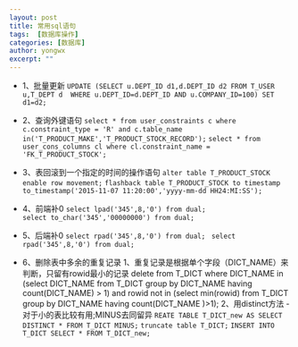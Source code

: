 ```yaml
---
layout: post
title: 常用sql语句
tags:  [数据库操作]
categories: [数据库]
author: yongwx
excerpt: ""
---
```

- 1、批量更新
	`UPDATE (SELECT u.DEPT_ID d1,d.DEPT_ID d2 FROM T_USER u,T_DEPT d  WHERE u.DEPT_ID=d.DEPT_ID AND u.COMPANY_ID=100) SET d1=d2;`

- 2、查询外键语句
	`select * from user_constraints c where c.constraint_type = 'R' and c.table_name in('T_PRODUCT_MAKE','T_PRODUCT_STOCK_RECORD');`
	`select * from user_cons_columns cl where cl.constraint_name = 'FK_T_PRODUCT_STOCK';`

- 3、表回滚到一个指定的时间的操作语句
	`alter table T_PRODUCT_STOCK enable row movement;`
	`flashback table T_PRODUCT_STOCK to timestamp to_timestamp('2015-11-07 11:20:00','yyyy-mm-dd HH24:MI:SS');`

- 4、前端补0
	`select lpad('345',8,'0') from dual;`   
	`select to_char('345','00000000') from dual;`

- 5、后端补0
	`select rpad('345',8,'0') from dual; ` 
	`select rpad('345',8,'0') from dual;`

- 6、删除表中多余的重复记录
  1、重复记录是根据单个字段（DICT_NAME）来判断，只留有rowid最小的记录
	    delete from T_DICT where DICT_NAME in (select DICT_NAME from T_DICT group by DICT_NAME having count(DICT_NAME) > 1) 
    	and rowid not in (select min(rowid) from T_DICT group by DICT_NAME having count(DICT_NAME )>1);
  2、用distinct方法 -对于小的表比较有用;MINUS去同留异
	`REATE TABLE T_DICT_new AS SELECT DISTINCT * FROM T_DICT MINUS;`
	`truncate table T_DICT;`
	`INSERT INTO T_DICT SELECT * FROM T_DICT_new;`



